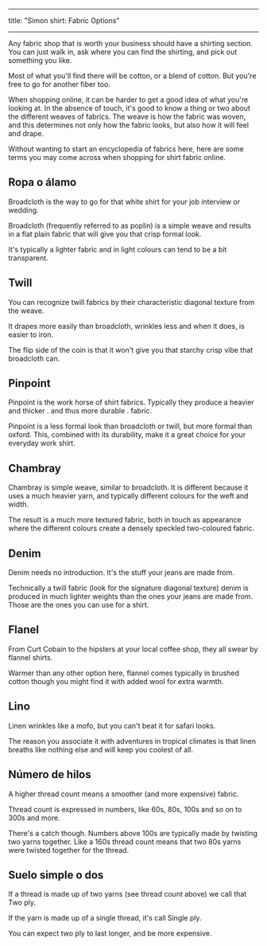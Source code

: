 - - -
title: "Simon shirt: Fabric Options"
- - -

Any fabric shop that is worth your business should have a shirting section. You can just walk in, ask where you can find the shirting, and pick out something you like.

Most of what you'll find there will be cotton, or a blend of cotton. But you're free to go for another fiber too.

When shopping online, it can be harder to get a good idea of what you're looking at. In the absence of touch, it's good to know a thing or two about the different weaves of fabrics. The weave is how the fabric was woven, and this determines not only how the fabric looks, but also how it will feel and drape.

Without wanting to start an encyclopedia of fabrics here, here are some terms you may come across when shopping for shirt fabric online.

## Ropa o álamo

Broadcloth is the way to go for that white shirt for your job interview or wedding.

Broadcloth (frequently referred to as poplin) is a simple weave and results in a flat plain fabric that will give you that crisp formal look.

It's typically a lighter fabric and in light colours can tend to be a bit transparent.

## Twill

You can recognize twill fabrics by their characteristic diagonal texture from the weave.

It drapes more easily than broadcloth, wrinkles less and when it does, is easier to iron.

The flip side of the coin is that it won't give you that starchy crisp vibe that broadcloth can.

## Pinpoint

Pinpoint is the work horse of shirt fabrics. Typically they produce a heavier and thicker . and thus more durable . fabric.

Pinpoint is a less formal look than broadcloth or twill, but more formal than oxford. This, combined with its durability, make it a great choice for your everyday work shirt.

## Chambray

Chambray is simple weave, similar to broadcloth. It is different because it uses a much heavier yarn, and typically different colours for the weft and width.

The result is a much more textured fabric, both in touch as appearance where the different colours create a densely speckled two-coloured fabric.

## Denim

Denim needs no introduction. It's the stuff your jeans are made from.

Technically a twill fabric (look for the signature diagonal texture) denim is produced in much lighter weights than the ones your jeans are made from. Those are the ones you can use for a shirt.

## Flanel

From Curt Cobain to the hipsters at your local coffee shop, they all swear by flannel shirts.

Warmer than any other option here, flannel comes typically in brushed cotton though you might find it with added wool for extra warmth.

## Lino

Linen wrinkles like a mofo, but you can't beat it for safari looks.

The reason you associate it with adventures in tropical climates is that linen breaths like nothing else and will keep you coolest of all.

## Número de hilos

A higher thread count means a smoother (and more expensive) fabric.

Thread count is expressed in numbers, like 60s, 80s, 100s and so on to 300s and more.

There's a catch though. Numbers above 100s are typically made by twisting two yarns together. Like a 160s thread count means that two 80s yarns were twisted together for the thread.

## Suelo simple o dos

If a thread is made up of two yarns (see thread count above) we call that Two ply.

If the yarn is made up of a single thread, it's call Single ply.

You can expect two ply to last longer, and be more expensive.
